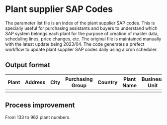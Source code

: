 # Plant supplier SAP Codes

The parameter list file is an index of the plant supplier SAP codes. This is specially useful for purchasing assistants and buyers to understand which SAP system belongs each plant for the purpose of creation of master data, scheduling lines, price changes, etc. The original file is maintained manually with the latest update being 2023/04. The code generates a prefect workflow to update plant supplier SAP codes daily using a cron scheduler.

## Output format

| Plant | Address | City | Purchasing Group | Country | Plant Name | Business Unit | SAPSYS |
|-------|---------|------|------------------|---------|------------|---------------|--------|
|       |         |      |                  |         |            |               |        |

## Process improvement

From 133 to 962 plant numbers.
